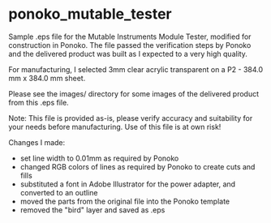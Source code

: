 # ponoko_mutable_tester
Sample .eps file for the  Mutable Instruments Module Tester, modified for construction in Ponoko.
The file passed the verification steps by Ponoko and the delivered product was built as I expected
to a very high quality.

For manufacturing, I selected 3mm clear acrylic transparent on a P2 - 384.0 mm x 384.0 mm sheet.

Please see the images/ directory for some images of the delivered product from this .eps file.

Note: This file is provided as-is, please verify accuracy and suitability for your needs before manufacturing.
Use of this file is at own risk!

Changes I made:
- set line width to 0.01mm as required by Ponoko
- changed RGB colors of lines as required by Ponoko to create cuts and fills
- substituted a font in Adobe Illustrator for the power adapter, and converted to an outline
- moved the parts from the original file into the Ponoko template
- removed the "bird" layer and saved as .eps
